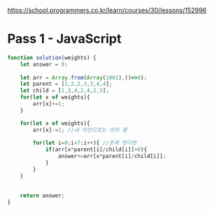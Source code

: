 https://school.programmers.co.kr/learn/courses/30/lessons/152996

# Pass 1 - JavaScript
~~~javascript
function solution(weights) {
    let answer = 0;
    
    let arr = Array.from(Array(1001),()=>0);
    let parent = [1,2,2,3,3,4,4];
    let child = [1,3,4,2,4,2,3];
    for(let x of weights){
        arr[x]+=1;
    }

    for(let x of weights){
        arr[x]-=1; //내 이전으로는 이미 함
        
        for(let i=0;i<7;i++){ //존재 한다면
            if(arr[x*parent[i]/child[i]]>0){
                answer+=arr[x*parent[i]/child[i]];
            }
        }
    }
    
    
    return answer;
}
~~~
